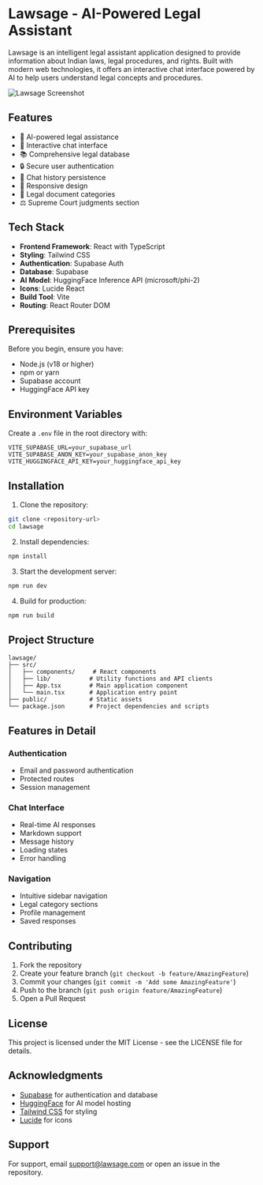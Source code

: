 # Lawsage - AI-Powered Legal Assistant

Lawsage is an intelligent legal assistant application designed to provide information about Indian laws, legal procedures, and rights. Built with modern web technologies, it offers an interactive chat interface powered by AI to help users understand legal concepts and procedures.

![Lawsage Screenshot](https://images.unsplash.com/photo-1589829545856-d10d557cf95f?auto=format&fit=crop&q=80&w=1200)

## Features

- 🤖 AI-powered legal assistance
- 💬 Interactive chat interface
- 📚 Comprehensive legal database
- 🔒 Secure user authentication
- 💾 Chat history persistence
- 📱 Responsive design
- 📑 Legal document categories
- ⚖️ Supreme Court judgments section

## Tech Stack

- **Frontend Framework**: React with TypeScript
- **Styling**: Tailwind CSS
- **Authentication**: Supabase Auth
- **Database**: Supabase
- **AI Model**: HuggingFace Inference API (microsoft/phi-2)
- **Icons**: Lucide React
- **Build Tool**: Vite
- **Routing**: React Router DOM

## Prerequisites

Before you begin, ensure you have:

- Node.js (v18 or higher)
- npm or yarn
- Supabase account
- HuggingFace API key

## Environment Variables

Create a `.env` file in the root directory with:

```env
VITE_SUPABASE_URL=your_supabase_url
VITE_SUPABASE_ANON_KEY=your_supabase_anon_key
VITE_HUGGINGFACE_API_KEY=your_huggingface_api_key
```

## Installation

1. Clone the repository:
```bash
git clone <repository-url>
cd lawsage
```

2. Install dependencies:
```bash
npm install
```

3. Start the development server:
```bash
npm run dev
```

4. Build for production:
```bash
npm run build
```

## Project Structure

```
lawsage/
├── src/
│   ├── components/     # React components
│   ├── lib/           # Utility functions and API clients
│   ├── App.tsx        # Main application component
│   └── main.tsx       # Application entry point
├── public/            # Static assets
└── package.json       # Project dependencies and scripts
```

## Features in Detail

### Authentication
- Email and password authentication
- Protected routes
- Session management

### Chat Interface
- Real-time AI responses
- Markdown support
- Message history
- Loading states
- Error handling

### Navigation
- Intuitive sidebar navigation
- Legal category sections
- Profile management
- Saved responses

## Contributing

1. Fork the repository
2. Create your feature branch (`git checkout -b feature/AmazingFeature`)
3. Commit your changes (`git commit -m 'Add some AmazingFeature'`)
4. Push to the branch (`git push origin feature/AmazingFeature`)
5. Open a Pull Request

## License

This project is licensed under the MIT License - see the LICENSE file for details.

## Acknowledgments

- [Supabase](https://supabase.com/) for authentication and database
- [HuggingFace](https://huggingface.co/) for AI model hosting
- [Tailwind CSS](https://tailwindcss.com/) for styling
- [Lucide](https://lucide.dev/) for icons

## Support

For support, email support@lawsage.com or open an issue in the repository.
